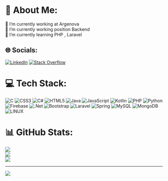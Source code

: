 # 💫 About Me:
🤝 I’m currently working at Argenova<br>🔭 I’m currently working position Backend<br>🌱 I’m currently learning PHP , Laravel<br>


## 🌐 Socials:
[![LinkedIn](https://img.shields.io/badge/LinkedIn-%230077B5.svg?logo=linkedin&logoColor=white)](https://www.linkedin.com/in/emir-ert%C3%BCrk-65b314226/) [![Stack Overflow](https://img.shields.io/badge/-Stackoverflow-FE7A16?logo=stack-overflow&logoColor=white)](https://stackoverflow.com/users/emirerturk) 

# 💻 Tech Stack:
![C](https://img.shields.io/badge/c-%2300599C.svg?style=flat&logo=c&logoColor=white) ![CSS3](https://img.shields.io/badge/css3-%231572B6.svg?style=flat&logo=css3&logoColor=white) ![C#](https://img.shields.io/badge/c%23-%23239120.svg?style=flat&logo=c-sharp&logoColor=white) ![HTML5](https://img.shields.io/badge/html5-%23E34F26.svg?style=flat&logo=html5&logoColor=white) ![Java](https://img.shields.io/badge/java-%23ED8B00.svg?style=flat&logo=java&logoColor=white) ![JavaScript](https://img.shields.io/badge/javascript-%23323330.svg?style=flat&logo=javascript&logoColor=%23F7DF1E) ![Kotlin](https://img.shields.io/badge/kotlin-%230095D5.svg?style=flat&logo=kotlin&logoColor=white) ![PHP](https://img.shields.io/badge/php-%23777BB4.svg?style=flat&logo=php&logoColor=white) ![Python](https://img.shields.io/badge/python-3670A0?style=flat&logo=python&logoColor=ffdd54) ![Firebase](https://img.shields.io/badge/firebase-%23039BE5.svg?style=flat&logo=firebase) ![.Net](https://img.shields.io/badge/.NET-5C2D91?style=flat&logo=.net&logoColor=white) ![Bootstrap](https://img.shields.io/badge/bootstrap-%23563D7C.svg?style=flat&logo=bootstrap&logoColor=white) ![Laravel](https://img.shields.io/badge/laravel-%23FF2D20.svg?style=flat&logo=laravel&logoColor=white) ![Spring](https://img.shields.io/badge/spring-%236DB33F.svg?style=flat&logo=spring&logoColor=white) ![MySQL](https://img.shields.io/badge/mysql-%2300f.svg?style=flat&logo=mysql&logoColor=white) ![MongoDB](https://img.shields.io/badge/MongoDB-%234ea94b.svg?style=flat&logo=mongodb&logoColor=white) ![LINUX](https://img.shields.io/badge/Linux-FCC624?style=flat&logo=linux&logoColor=black)
# 📊 GitHub Stats:
![](https://github-readme-stats.vercel.app/api?username=emirerturk&theme=dark&hide_border=true&include_all_commits=false&count_private=false)<br/>
![](https://github-readme-streak-stats.herokuapp.com/?user=emirerturk&theme=dark&hide_border=true)<br/>
![](https://github-readme-stats.vercel.app/api/top-langs/?username=emirerturk&theme=dark&hide_border=true&include_all_commits=false&count_private=false&layout=compact)

---
[![](https://visitcount.itsvg.in/api?id=emirerturk&icon=0&color=0)](https://visitcount.itsvg.in)

<!-- Proudly created with GPRM ( https://gprm.itsvg.in ) -->
